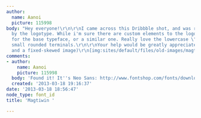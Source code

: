 ```yaml
---
author:
  name: Aanoi
  picture: 115998
body: "Hey everyone!\r\n\r\nI came across this Dribbble shot, and was really intrigued
  by the logotype. While i'm sure there are custom elements to the logotype, i'm looking
  for the base typeface, or a similar one. Really love the lowercase \"g\" and the
  small rounded terminals.\r\n\r\nYour help would be greatly appreciated :)\r\n\r\n(Original,
  and a fixed-skewed image)\r\n[img:sites/default/files/old-images/magtiwin_6513.jpg][img:sites/default/files/old-images/magtiwin_6082.jpg]"
comments:
- author:
    name: Aanoi
    picture: 115998
  body: 'Found it! It''s Neo Sans: http://www.fontshop.com/fonts/downloads/monotype/neo_sans_pro_complete_pack/'
  created: '2013-03-18 19:16:37'
date: '2013-03-18 18:56:47'
node_type: font_id
title: 'Magtiwin '

---
```

